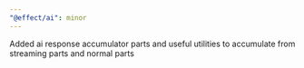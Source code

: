 ```yaml
---
"@effect/ai": minor
---
```


Added ai response accumulator parts and useful utilities to accumulate from streaming parts and normal parts
